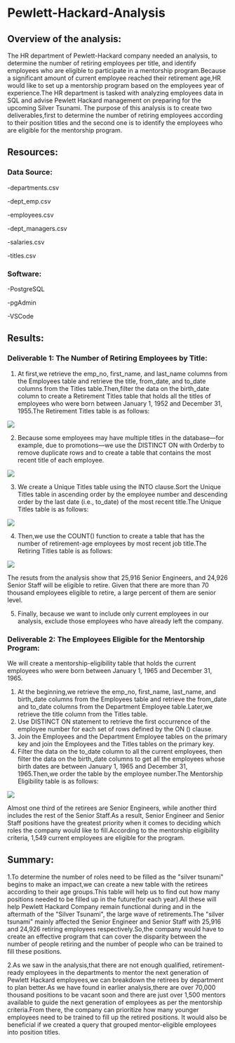 # Pewlett-Hackard-Analysis
## Overview of the analysis:
 The HR department of Pewlett-Hackard company needed an analysis, to determine the number of retiring employees per title, and identify employees who are eligible to participate in a mentorship program.Because a significant amount of current employee reached their retirement age,HR would like to set up a mentorship program based on the employees year of experience.The HR department is tasked with analyzing employees data in SQL and advise Pewlett Hackard management on preparing for the upcoming Silver Tsunami.
 The purpose of this analysis is to create two deliverables,first to determine the number of retiring employees according to their position titles and the second one is to identify the employees who are eligible for the mentorship program.
 
 ## Resources:
 ### Data Source:

-departments.csv

-dept_emp.csv

-employees.csv

-dept_managers.csv

-salaries.csv

-titles.csv
 
 ### Software:
 
 -PostgreSQL
 
 -pgAdmin
 
 -VSCode
 
 ## Results:
 ### Deliverable 1: The Number of Retiring Employees by Title:
 
 1. At first,we retrieve the emp_no, first_name, and last_name columns from the Employees table and retrieve the title, from_date, and to_date columns from the Titles table.Then,filter the data on the birth_date column to create a Retirement Titles table that holds all the titles of employees who were born between January 1, 1952 and December 31, 1955.The Retirement Titles table is as follows:
 
 ![](https://github.com/akthersr/Pewlett-Hackard-Analysis/blob/main/Resources/retirement_titles.png)
 
 2. Because some employees may have multiple titles in the database—for example, due to promotions—we use the DISTINCT ON with Orderby to remove duplicate rows and to create a table that contains the most recent title of each employee.
 
 ![](https://github.com/akthersr/Pewlett-Hackard-Analysis/blob/main/Resources/retiring_dept.png)
 
 3. We create a Unique Titles table using the INTO clause.Sort the Unique Titles table in ascending order by the employee number and descending order by the last date (i.e., to_date) of the most recent title.The Unique Titles table is as follows:
 
 ![](https://github.com/akthersr/Pewlett-Hackard-Analysis/blob/main/Resources/unique_titles.png)
 
 4. Then,we use the COUNT() function to create a table that has the number of retirement-age employees by most recent job title.The Retiring Titles table is as follows:
 
 ![](https://github.com/akthersr/Pewlett-Hackard-Analysis/blob/main/Resources/retiring_titles.png)
 
 The resuts from the analysis show that 25,916 Senior Engineers, and 24,926 Senior Staff will be eligible to retire. Given that there are more than 70 thousand employees eligible to retire, a large percent of them are senior level.
 
 5. Finally, because we want to include only current employees in our analysis, exclude those employees who have already left the company.
 
 ### Deliverable 2: The Employees Eligible for the Mentorship Program:
 
 We will create a mentorship-eligibility table that holds the current employees who were born between January 1, 1965 and December 31, 1965.
 
 1. At the beginning,we retrieve the emp_no, first_name, last_name, and birth_date columns from the Employees table and retrieve the from_date and to_date columns from the Department Employee table.Later,we retrieve the title column from the Titles table.
 2. Use  DISTINCT ON statement to retrieve the first occurrence of the employee number for each set of rows defined by the ON () clause.
 3. Join the Employees and the Department Employee tables on the primary key and join the Employees and the Titles tables on the primary key.
 4. Filter the data on the to_date column to all the current employees, then filter the data on the birth_date columns to get all the employees whose birth dates are between January 1, 1965 and December 31, 1965.Then,we order the table by the employee number.The Mentorship Eligibility table is as follows:
 
 ![](https://github.com/akthersr/Pewlett-Hackard-Analysis/blob/main/Resources/mentorship_eligibilty.png)
 
  Almost one third of the retirees are Senior Engineers, while another third includes the rest of the Senior Staff.As a result, Senior Engineer and Senior Staff positions have the greatest priority when it comes to deciding which roles the company would like to fill.According to the mentorship eligibility criteria, 1,549 current employees are eligible for the program. 
 
 ## Summary:
 
 1.To determine the number of roles need to be filled as the "silver tsunami" begins to make an impact,we can create a new table with the retirees according to their age groups.This table will help us to find out how many positions needed to be filled up in the future(for each year).All these will help Pewlett Hackard Company remain functional during and in the aftermath of the "Silver Tsunami", the large wave of retirements.The "silver tsunami" mainly affected the Senior Engineer and Senior Staff with 25,916 and 24,926 retiring employees respectively.So,the company would have to create an effective program that can cover the disparity between the number of people retiring and the number of people who can be trained to fill these positions.
 
 2.As we saw in the analysis,that there are not enough qualified, retirement-ready employees in the departments to mentor the next generation of Pewlett Hackard employees,we can breakdown the retirees by department to plan better.As we have found in earlier analysis,there are over 70,000 thousand positions to be vacant soon and there are just over 1,500 mentors available to guide the next generation of employees as per the mentorship criteria.From there, the company can prioritize how many younger employees need to be trained to fill up the retired positions. It would also be beneficial if we created a query that grouped mentor-eligible employees into position titles.
 
 
